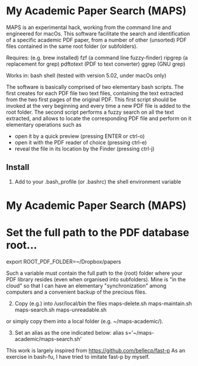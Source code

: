 # My Academic Paper Search (MAPS)

MAPS is an experimental hack, working from the command line and
engineered for macOs.
This software facilitate the search and identification of a specific
academic PDF paper, from a number of other (unsorted) PDF files contained
in the same root folder (or subfolders).

Requires: (e.g. brew installed) 	fzf (a command line fuzzy-finder)
									ripgrep (a replacement for grep)
									pdftotext (PDF to text converter)
									ggrep (GNU grep)

Works in: bash shell (tested with version 5.02, under macOs only)

The software is basically comprised of two elementary bash scripts. The first
creates for each PDF file two text files, containing the text extracted
from the two first pages of the original PDF. This first script should be
invoked at the very beginning and every time a new PDF file is added to the
root folder.
The second script performs a fuzzy search on all the text extracted, and allows to
locate the corresponding PDF file and perform on it elementary operations such as
 - open it by a quick preview (pressing ENTER or ctrl-o)
 - open it with the PDF reader of choice (pressing ctrl-e)
 - reveal the file in its location by the Finder (pressing ctrl-j)

## Install
1. Add to your .bash_profile (or .bashrc) the shell environment variable

# My Academic Paper Search (MAPS)
# Set the full path to the PDF database root...
export ROOT_PDF_FOLDER=~/Dropbox/papers

Such a variable must contain the full path to the (root) folder where your PDF
library resides (even when organised into subfolders). Mine is "in the cloud"
so that I can have an elementary "synchronization" among computers and a
convenient backup of the precious files.

2. Copy (e.g.) into /usr/local/bin the files
 		maps-delete.sh
 		maps-maintain.sh
 		maps-search.sh
 		maps-unreadable.sh

or simply copy them into a local folder (e.g. ~/maps-academic/).

3. Set an alias as the one indicated below:
alias s='~/maps-academic/maps-search.sh'

This work is largely inspired from https://github.com/bellecp/fast-p
As an exercise in bash-fu, I have tried to imitate fast-p by myself.


